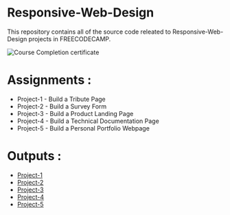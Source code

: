 # Responsive-Web-Design

This repository contains all of the source code releated to Responsive-Web-Design projects in FREECODECAMP.

![Course Completion certificate](https://github.com/siddartha19/Responsive-Web-Design/blob/master/Responsive%20Web%20Design.png)


# Assignments :

* Project-1 - Build a Tribute Page
* Project-2 - Build a Survey Form
* Project-3 - Build a Product Landing Page
* Project-4 - Build a Technical Documentation Page
* Project-5 - Build a Personal Portfolio Webpage


# Outputs :

* [Project-1](https://siddartha19.github.io/Responsive-Web-Design/Project%201/project1.html)
* [Project-2](https://siddartha19.github.io/Responsive-Web-Design/Project%202/project2.html)
* [Project-3](https://siddartha19.github.io/Responsive-Web-Design/Project%203/project3.html)
* [Project-4](https://siddartha19.github.io/Responsive-Web-Design/Project%204/project4.html)
* [Project-5](https://siddartha19.github.io/Responsive-Web-Design/Project%205/project5.html)



